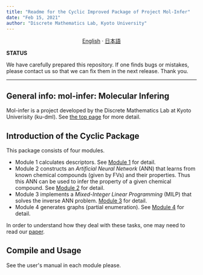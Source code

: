 ```yaml
---
title: "Readme for the Cyclic Improved Package of Project Mol-Infer"
date: "Feb 15, 2021"
author: "Discrete Mathematics Lab, Kyoto University"
---
```


<p align="center">
  <a href="/Cyclic_improved/README.md">English</a>
  ·
  <a href="/Cyclic_improved/README_jp.md">日本語</a>
</p>

**STATUS**

We have carefully prepared this repository. If one finds bugs or mistakes, please contact us so that we can fix them
in the next release. Thank you.

---

## General info: mol-infer: Molecular Infering

Mol-infer is a project developed by the Discrete Mathematics Lab at Kyoto Univerisity (ku-dml). See [the top page](https://github.com/ku-dml/mol-infer) for more detail.

## Introduction of the Cyclic Package

This package consists of four modules.

+ Module 1 calculates descriptors. See [Module 1](Module_1/) for detail.
+ Module 2 constructs an *Artificial Neural Network* (ANN) that learns from known chemical compounds (given by FVs) and their properties. Thus this ANN can be used to infer the property of a given chemical compound. See [Module 2](Module_2/) for detail.
+ Module 3 implements a *Mixed-Integer Linear Programming* (MILP) that solves the inverse ANN problem.
[Module 3](Module_3/) for detail.
+ Module 4 generates graphs (partial enumeration). See [Module 4](Module_4/) for detail.

In order to understand how they deal with these tasks, one may need to read our [paper](https://arxiv.org/abs/2010.09203).

## Compile and Usage

See the user's manual in each module please.

